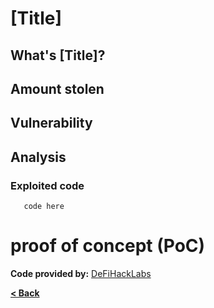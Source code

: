 # [Title]


## What's [Title]?


## Amount stolen



## Vulnerability



## Analysis



### Exploited code

```solidity
   code here
```

# proof of concept (PoC) 

**Code provided by:** [DeFiHackLabs](https://github.com/SunWeb3Sec/DeFiHackLabs/blob/main/src/test/88mph_exp.sol)


[**< Back**](https://patronasxdxd.github.io/CTFS/)
